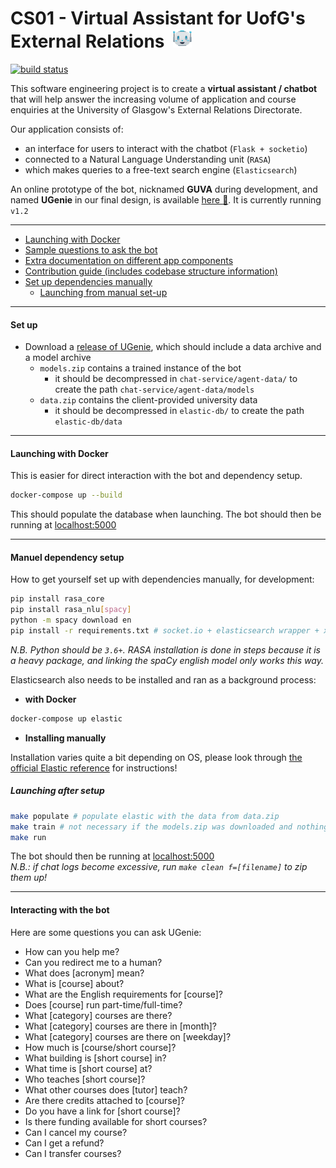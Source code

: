 # CS01 - Virtual Assistant for UofG's External Relations &nbsp;<img src="chat-service/static/icon.png" width="30" height="30" alt="UGenie's face">

[![build status](http://stgit.dcs.gla.ac.uk/tp3-2018-cs01/dissertation/badges/master/pipeline.svg)](http://stgit.dcs.gla.ac.uk/tp3-2018-cs01/dissertation/commits/master)             

This software engineering project is to create a **virtual assistant / chatbot** that will help answer the increasing volume of application and course enquiries at the University of Glasgow's External Relations Directorate.     

Our application consists of:
* an interface for users to interact with the chatbot (`Flask + socketio`)
* connected to a Natural Language Understanding unit (`RASA`)
* which makes queries to a free-text search engine (`Elasticsearch`)

An online prototype of the bot, nicknamed **GUVA** during development, and named **UGenie** in our final design, is available [here :robot:](https://bit.do/uofg-bot). It is currently running `v1.2`
______________

- [Launching with Docker](#launching-with-docker)
- [Sample questions to ask the bot](#interacting-with-the-bot)
- [Extra documentation on different app components](http://stgit.dcs.gla.ac.uk/tp3-2018-cs01/dissertation/wikis/home#handover-documentation)
- [Contribution guide (includes codebase structure information)](http://stgit.dcs.gla.ac.uk/tp3-2018-cs01/dissertation/blob/master/CONTRIBUTING.md)
- [Set up dependencies manually](#manual-dependency-setup)
    - [Launching from manual set-up](#launching-after-setup)
--------

#### Set up

- Download a [release of UGenie](http://stgit.dcs.gla.ac.uk/tp3-2018-cs01/dissertation/tags), which should include a data archive and a model archive
    - `models.zip` contains a trained instance of the bot
       - it should be decompressed in `chat-service/agent-data/` to create the path `chat-service/agent-data/models`
    - `data.zip` contains the client-provided university data
       - it should be decompressed in `elastic-db/` to create the path `elastic-db/data`


---------
#### Launching with Docker
This is easier for direct interaction with the bot and dependency setup.

```bash
docker-compose up --build
```
This should populate the database when launching. The bot should then be running at [localhost:5000](localhost:5000)

------

#### Manuel dependency setup
How to get yourself set up with dependencies manually, for development:

```bash
pip install rasa_core
pip install rasa_nlu[spacy]
python -m spacy download en
pip install -r requirements.txt # socket.io + elasticsearch wrapper + xlrd
````  
*N.B. Python should be `3.6+`. RASA installation is done in steps because it is a heavy package, and linking the spaCy english model only works this way.*

Elasticsearch also needs to be installed and ran as a background process:
- **with Docker**
```bash
docker-compose up elastic
```

- **Installing manually**

Installation varies quite a bit depending on OS, please look through [the official Elastic reference](https://www.elastic.co/guide/en/elasticsearch/reference/current/install-elasticsearch.html) for instructions!

##### Launching after setup
```bash
make populate # populate elastic with the data from data.zip
make train # not necessary if the models.zip was downloaded and nothing has been changed
make run
```

The bot should then be running at [localhost:5000](localhost:5000)     
*N.B.: if chat logs become excessive, run `make clean f=[filename]` to zip them up!*
_____

#### Interacting with the bot

Here are some questions you can ask UGenie:
- How can you help me?
- Can you redirect me to a human?
- What does [acronym] mean?
- What is [course] about?
- What are the English requirements for [course]?
- Does [course] run part-time/full-time?
- What [category] courses are there?
- What [category] courses are there in [month]?
- What [category] courses are there on [weekday]?
- How much is [course/short course]?
- What building is [short course] in?
- What time is [short course] at?
- Who teaches [short course]?
- What other courses does [tutor] teach?
- Are there credits attached to [course]?
- Do you have a link for [short course]?
- Is there funding available for short courses?
- Can I cancel my course?
- Can I get a refund?
- Can I transfer courses?
